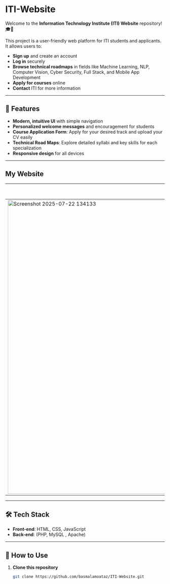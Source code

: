 # ITI-Website

Welcome to the **Information Technology Institute (ITI) Website** repository! 🎓🚀

This project is a user-friendly web platform for ITI students and applicants. It allows users to:
- **Sign up** and create an account
- **Log in** securely
- **Browse technical roadmaps** in fields like Machine Learning, NLP, Computer Vision, Cyber Security, Full Stack, and Mobile App Development
- **Apply for courses** online
- **Contact** ITI for more information

---

## 🌟 Features

- **Modern, intuitive UI** with simple navigation
- **Personalized welcome messages** and encouragement for students
- **Course Application Form**: Apply for your desired track and upload your CV easily
- **Technical Road Maps**: Explore detailed syllabi and key skills for each specialization
- **Responsive design** for all devices

---

## My Website




| Sign Up                     | Login                      | Road Map                  |Road Map for each course (ex: ML)|Course Application               |
|-----------------------------|----------------------------|---------------------------| --------------------------------|----------------------------------|
| <img width="1917" height="929" alt="Screenshot 2025-07-22 134133" src="https://github.com/user-attachments/assets/10068ca7-44cd-47a5-8dd3-7ea61212f2b7" /> | <img width="1912" height="924" alt="Screenshot 2025-07-22 134149" src="https://github.com/user-attachments/assets/636b74ad-3fb0-4a42-a7ce-cbbf67920388" />  | <img width="1917" height="926" alt="Screenshot 2025-07-22 134218" src="https://github.com/user-attachments/assets/23ab533b-ec1f-4ea5-919a-a33fd2665d1b" />| <img width="1877" height="926" alt="Screenshot 2025-07-22 135525" src="https://github.com/user-attachments/assets/d8fb15e7-29a4-473c-95b3-32599072fba2" />| |<img width="1908" height="924" alt="Screenshot 2025-07-22 134410" src="https://github.com/user-attachments/assets/aaad3118-4755-4c96-9ac4-592d10c06f95" />  |





---

## 🛠️ Tech Stack

- **Front-end**: HTML, CSS, JavaScript
- **Back-end**: (PHP, MySQL , Apache)


---

## 🚦 How to Use

1. **Clone this repository**  
   ```bash
   git clone https://github.com/basmalamoataz/ITI-Website.git
